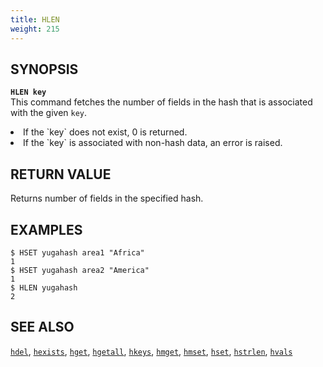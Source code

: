 ```yaml
---
title: HLEN
weight: 215
---
```


## SYNOPSIS
<b>`HLEN key`</b><br>
This command fetches the number of fields in the hash that is associated with the given `key`.
<li>If the `key` does not exist, 0 is returned.</li>
<li>If the `key` is associated with non-hash data, an error is raised.</li>

## RETURN VALUE
Returns number of fields in the specified hash.

## EXAMPLES
```
$ HSET yugahash area1 "Africa"
1
$ HSET yugahash area2 "America"
1
$ HLEN yugahash
2
```

## SEE ALSO
[`hdel`](../hdel/), [`hexists`](../hexists/), [`hget`](../hget/), [`hgetall`](../hgetall/), [`hkeys`](../hkeys/), [`hmget`](../hmget/), [`hmset`](../hmset/), [`hset`](../hset/), [`hstrlen`](../hstrlen/), [`hvals`](../hvals/)
